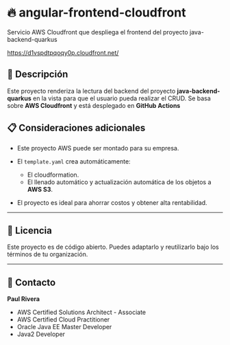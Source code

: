 # 🔥  angular-frontend-cloudfront

Servicio AWS Cloudfront que despliega el frontend del proyecto java-backend-quarkus

https://d1vspdtpqoqy0p.cloudfront.net/


## 📄 Descripción

Este proyecto renderiza la lectura del backend del proyecto **java-backend-quarkus** en la vista
para que el usuario pueda realizar el CRUD.
Se basa sobre **AWS Cloudfront** y está desplegado en **GitHub Actions**


## 📋 Consideraciones adicionales

- Este proyecto AWS puede ser montado para su empresa.
- El `template.yaml` crea automáticamente:
  - El cloudformation.
  - El llenado automático y actualización automática de los objetos a **AWS S3**.

- El proyecto es ideal para ahorrar costos y obtener alta rentabilidad.

---

## 📜 Licencia

Este proyecto es de código abierto. Puedes adaptarlo y reutilizarlo bajo los términos de tu organización.

---

## 🧑 Contacto

**Paul Rivera**
- AWS Certified Solutions Architect - Associate
- AWS Certified Cloud Practitioner
- Oracle Java EE Master Developer
- Java2 Developer


